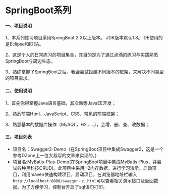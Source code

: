 # SpringBoot系列
#### 一、项目说明
1、本系列练习项目采用SpringBoot 2.X以上版本。
JDK版本默认1.8。IDE使用的是Eclipse和IDEA。

2、这是个人的日常练习的项目集合，其目的是为了通过点滴的练习与实践熟悉SpringBoot与周边生态。

3、熟练掌握了SpringBoot之后，我会尝试搭建不同版本的框架，来解决不同类型的项目需求。

#### 二、使用说明
1、首先你得掌握Java语言基础，其次熟悉JavaEE开发；

2、熟悉前端Html、JavaScript、CSS、常见的前端框架；

3、熟悉基本的数据库操作（MySQL，H2......），会增、删、查、改数据；

#### 三、项目列表

- 项目名：Swagger2-Demo（在SpringBoot项目中集成Swagger2，这是一个参考DZone上一位大叔写的文章来实现的。)
- 项目名:MyBatis-Plus-Demo(在SpringBoot项目中集成MyBatis-Plus，并尝试各种黑科技CRUD)。此项目中采用H2内存数据，进行学习演示。启动项目，利用maven快速构建项目，启动项目，在浏览器地址栏输入`http://localhost:8080/swagger-ui.html`可以查看相关演示接口及返回数据。为了方便学习，控制台开启了sql语句打印。


